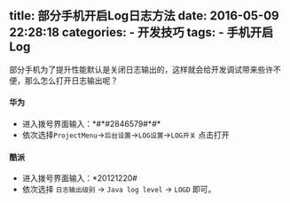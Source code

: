 title: 部分手机开启Log日志方法
date: 2016-05-09 22:28:18
categories: 
    - 开发技巧
tags:
    - 手机开启Log
---

部分手机为了提升性能默认是关闭日志输出的，这样就会给开发调试带来些许不便，那么怎么打开日志输出呢？

<!-- more -->

#### 华为

* 进入拨号界面输入：\*#\*#2846579#\*#\*
* 依次选择`ProjectMenu`->`后台设置`->`LOG设置`->`LOG开关` 点击打开

#### 酷派

* 进入拨号界面输入：\*20121220\# 
* 依次选择 `日志输出级别` -> `Java log level` -> `LOGD` 即可。

